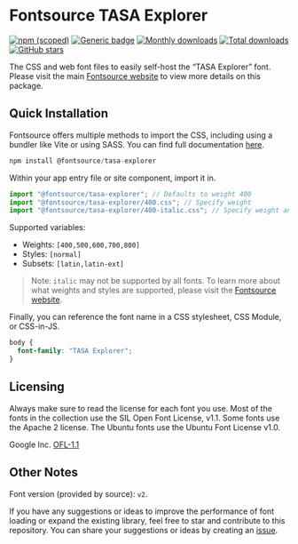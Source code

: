 # Fontsource TASA Explorer

[![npm (scoped)](https://img.shields.io/npm/v/@fontsource/tasa-explorer?color=brightgreen)](https://www.npmjs.com/package/@fontsource/tasa-explorer) [![Generic badge](https://img.shields.io/badge/fontsource-passing-brightgreen)](https://github.com/fontsource/fontsource) [![Monthly downloads](https://badgen.net/npm/dm/@fontsource/tasa-explorer)](https://github.com/fontsource/fontsource) [![Total downloads](https://badgen.net/npm/dt/@fontsource/tasa-explorer)](https://github.com/fontsource/fontsource) [![GitHub stars](https://img.shields.io/github/stars/fontsource/fontsource.svg?style=social&label=Star)](https://github.com/fontsource/fontsource/stargazers)

The CSS and web font files to easily self-host the “TASA Explorer” font. Please visit the main [Fontsource website](https://fontsource.org/fonts/tasa-explorer) to view more details on this package.

## Quick Installation

Fontsource offers multiple methods to import the CSS, including using a bundler like Vite or using SASS. You can find full documentation [here](https://fontsource.org/docs/getting-started/introduction).

```javascript
npm install @fontsource/tasa-explorer
```

Within your app entry file or site component, import it in.

```javascript
import "@fontsource/tasa-explorer"; // Defaults to weight 400
import "@fontsource/tasa-explorer/400.css"; // Specify weight
import "@fontsource/tasa-explorer/400-italic.css"; // Specify weight and style
```

Supported variables:
- Weights: `[400,500,600,700,800]`
- Styles: `[normal]`
- Subsets: `[latin,latin-ext]`

> Note: `italic` may not be supported by all fonts. To learn more about what weights and styles are supported, please visit the [Fontsource website](https://fontsource.org/fonts/tasa-explorer).

Finally, you can reference the font name in a CSS stylesheet, CSS Module, or CSS-in-JS.

```css
body {
  font-family: "TASA Explorer";
}
```

## Licensing
Always make sure to read the license for each font you use. Most of the fonts in the collection use the SIL Open Font License, v1.1. Some fonts use the Apache 2 license. The Ubuntu fonts use the Ubuntu Font License v1.0.

Google Inc.
[OFL-1.1](http://scripts.sil.org/OFL)

## Other Notes
Font version (provided by source): `v2`.

If you have any suggestions or ideas to improve the performance of font loading or expand the existing library, feel free to star and contribute to this repository. You can share your suggestions or ideas by creating an [issue](https://github.com/fontsource/fontsource/issues).